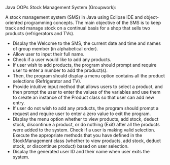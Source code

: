 Java OOPs Stock Management System (Groupwork):

A stock management system (SMS) in Java using Eclipse IDE and object-oriented programming concepts. 
The main objective of the SMS is to keep track and manage stock on a continual basis for a shop that sells two products 
(refrigerators and TVs). 

- Display the Welcome to the SMS, the current date and time and names of group member 
(in alphabetical order). 
- Allow user to input their full name.  
- Check if a user would like to add any products.  
- If user wish to add products, the program should prompt and require user to enter a number to add the product(s).
- Then, the program should display a menu option contains all the product selections (Refrigerator and TV).
- Provide intuitive input method that allows users to select a product, and then prompt the user to enter the values of the variables and use them to create an instance of the Product class so that user can add new entry. 
- If user do not wish to add any products, the program should prompt a request and require user to enter a zero value to exit the program. 
- Display the menu option whether to view products, add stock, deduct stock, discontinue a product, or do nothing (Exit) after all the products were added to the system. Check if a user is making valid selection. Execute the appropriate methods that you have defined in the StockManagement class (whether to view products, add stock, deduct stock, or discontinue product) based on user selection. 
- Display the generated user ID and their name when user exits the system.   
